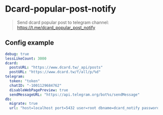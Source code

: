# Dcard-popular-post-notify

> Send dcard popular post to telegram channel: <https://t.me/dcard_popular_post_notify>

## Config example

```yaml
debug: true
lessLikeCount: 3000
dcard:
  postsURL: "https://www.dcard.tw/_api/posts"
  postURL: "https://www.dcard.tw/f/all/p/%d"
telegram:
  token: "token"
  chatID: "-1001129684762"
  disableWebPagePreview: true
  sendMessageURL: "https://api.telegram.org/bot%s/sendMessage"
db:
  migrate: true
  url: "host=localhost port=5432 user=root dbname=dcard_notify password=pwd sslmode=disable"
```
